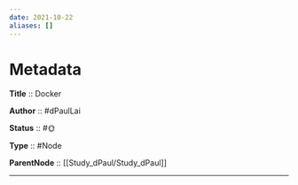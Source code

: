 ```yaml
---
date: 2021-10-22
aliases: []
---
```


# Metadata

**Title** :: Docker

**Author** :: #dPaulLai

**Status** :: #🌞 

**Type** :: #Node

**ParentNode** :: [[Study_dPaul/Study_dPaul]]

---

